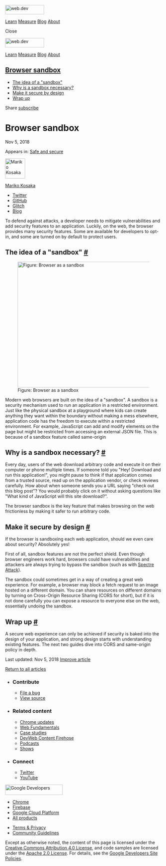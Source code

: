 

<a href="/" class="header-default__logo-link gc-analytics-event"><img src="/images/lockup.svg" alt="web.dev" class="header-default__logo" width="125" height="30" /></a>

<a href="/learn/" class="header-default__link gc-analytics-event">Learn</a> <a href="/measure/" class="header-default__link gc-analytics-event">Measure</a> <a href="/blog/" class="header-default__link gc-analytics-event">Blog</a> <a href="/about/" class="header-default__link gc-analytics-event">About</a>

<span class="w-tooltip">Close</span>

<a href="/" class="gc-analytics-event"><img src="/images/lockup.svg" alt="web.dev" class="drawer-default__logo" width="125" height="30" /></a>

<a href="/learn/" class="drawer-default__link gc-analytics-event">Learn</a> <a href="/measure/" class="drawer-default__link gc-analytics-event">Measure</a> <a href="/blog/" class="drawer-default__link gc-analytics-event">Blog</a> <a href="/about/" class="drawer-default__link gc-analytics-event">About</a>

## <a href="#browser-sandbox" class="w-toc__header--link">Browser sandbox</a>

- [The idea of a "sandbox"](#the-idea-of-a-)
- [Why is a sandbox necessary?](#why-is-a-sandbox-necessary)
- [Make it secure by design](#make-it-secure-by-design)
- [Wrap up](#wrap-up)

Share <a href="/newsletter/" class="w-actions__fab w-actions__fab--subscribe gc-analytics-event"><span>subscribe</span></a>

# Browser sandbox

Nov 5, 2018

<span class="w-post-signpost__title">Appears in:</span> <a href="/secure" class="w-post-signpost__link">Safe and secure</a>

[<img src="https://web-dev.imgix.net/image/admin/TaVHIb4KixCUF6XheH7z.jpg?auto=format&amp;fit=crop&amp;h=64&amp;w=64" alt="Mariko Kosaka" class="w-author__image" sizes="(min-width: 64px) 64px, calc(100vw - 48px)" srcset="https://web-dev.imgix.net/image/admin/TaVHIb4KixCUF6XheH7z.jpg?fit=crop&amp;h=64&amp;w=64&amp;auto=format&amp;dpr=1&amp;q=75 1x,     https://web-dev.imgix.net/image/admin/TaVHIb4KixCUF6XheH7z.jpg?fit=crop&amp;h=64&amp;w=64&amp;auto=format&amp;dpr=2&amp;q=50 2x,     https://web-dev.imgix.net/image/admin/TaVHIb4KixCUF6XheH7z.jpg?fit=crop&amp;h=64&amp;w=64&amp;auto=format&amp;dpr=3&amp;q=35 3x,     https://web-dev.imgix.net/image/admin/TaVHIb4KixCUF6XheH7z.jpg?fit=crop&amp;h=64&amp;w=64&amp;auto=format&amp;dpr=4&amp;q=23 4x,     https://web-dev.imgix.net/image/admin/TaVHIb4KixCUF6XheH7z.jpg?fit=crop&amp;h=64&amp;w=64&amp;auto=format&amp;dpr=5&amp;q=20 5x" width="64" height="64" />](/authors/kosamari/)

<a href="/authors/kosamari/" class="w-author__name-link">Mariko Kosaka</a>

- <a href="https://twitter.com/kosamari" class="w-author__link">Twitter</a>
- <a href="https://github.com/kosamari" class="w-author__link">GitHub</a>
- <a href="https://glitch.com/@kosamari" class="w-author__link">Glitch</a>
- <a href="https://kosamari.com/" class="w-author__link">Blog</a>

To defend against attacks, a developer needs to mitigate vulnerabilities and add security features to an application. Luckily, on the web, the browser provides many security features. Some are available for developers to opt-in, and some are turned on by default to protect users.

## The idea of a "sandbox" <a href="#the-idea-of-a-%22sandbox%22" class="w-headline-link">#</a>

<figure><img src="https://web-dev.imgix.net/image/tcFciHGuF3MxnTr1y5ue01OGLBn2/kPXwa8wRoJ5DGw97Mx3D.png?auto=format" alt="Figure: Browser as a sandbox" sizes="(min-width: 719px) 719px, calc(100vw - 48px)" srcset="https://web-dev.imgix.net/image/tcFciHGuF3MxnTr1y5ue01OGLBn2/kPXwa8wRoJ5DGw97Mx3D.png?auto=format&amp;w=200 200w,     https://web-dev.imgix.net/image/tcFciHGuF3MxnTr1y5ue01OGLBn2/kPXwa8wRoJ5DGw97Mx3D.png?auto=format&amp;w=228 228w,     https://web-dev.imgix.net/image/tcFciHGuF3MxnTr1y5ue01OGLBn2/kPXwa8wRoJ5DGw97Mx3D.png?auto=format&amp;w=260 260w,     https://web-dev.imgix.net/image/tcFciHGuF3MxnTr1y5ue01OGLBn2/kPXwa8wRoJ5DGw97Mx3D.png?auto=format&amp;w=296 296w,     https://web-dev.imgix.net/image/tcFciHGuF3MxnTr1y5ue01OGLBn2/kPXwa8wRoJ5DGw97Mx3D.png?auto=format&amp;w=338 338w,     https://web-dev.imgix.net/image/tcFciHGuF3MxnTr1y5ue01OGLBn2/kPXwa8wRoJ5DGw97Mx3D.png?auto=format&amp;w=385 385w,     https://web-dev.imgix.net/image/tcFciHGuF3MxnTr1y5ue01OGLBn2/kPXwa8wRoJ5DGw97Mx3D.png?auto=format&amp;w=439 439w,     https://web-dev.imgix.net/image/tcFciHGuF3MxnTr1y5ue01OGLBn2/kPXwa8wRoJ5DGw97Mx3D.png?auto=format&amp;w=500 500w,     https://web-dev.imgix.net/image/tcFciHGuF3MxnTr1y5ue01OGLBn2/kPXwa8wRoJ5DGw97Mx3D.png?auto=format&amp;w=571 571w,     https://web-dev.imgix.net/image/tcFciHGuF3MxnTr1y5ue01OGLBn2/kPXwa8wRoJ5DGw97Mx3D.png?auto=format&amp;w=650 650w,     https://web-dev.imgix.net/image/tcFciHGuF3MxnTr1y5ue01OGLBn2/kPXwa8wRoJ5DGw97Mx3D.png?auto=format&amp;w=741 741w,     https://web-dev.imgix.net/image/tcFciHGuF3MxnTr1y5ue01OGLBn2/kPXwa8wRoJ5DGw97Mx3D.png?auto=format&amp;w=845 845w,     https://web-dev.imgix.net/image/tcFciHGuF3MxnTr1y5ue01OGLBn2/kPXwa8wRoJ5DGw97Mx3D.png?auto=format&amp;w=964 964w,     https://web-dev.imgix.net/image/tcFciHGuF3MxnTr1y5ue01OGLBn2/kPXwa8wRoJ5DGw97Mx3D.png?auto=format&amp;w=1098 1098w,     https://web-dev.imgix.net/image/tcFciHGuF3MxnTr1y5ue01OGLBn2/kPXwa8wRoJ5DGw97Mx3D.png?auto=format&amp;w=1252 1252w,     https://web-dev.imgix.net/image/tcFciHGuF3MxnTr1y5ue01OGLBn2/kPXwa8wRoJ5DGw97Mx3D.png?auto=format&amp;w=1428 1428w,     https://web-dev.imgix.net/image/tcFciHGuF3MxnTr1y5ue01OGLBn2/kPXwa8wRoJ5DGw97Mx3D.png?auto=format&amp;w=1438 1438w" width="719" height="403" /><figcaption>Figure: Browser as a sandbox</figcaption></figure>Modern web browsers are built on the idea of a "sandbox". A sandbox is a security mechanism used to run an application in a restricted environment. Just like the physical sandbox at a playground where kids can create anything they want within the boundary without making a mess elsewhere, application code has the freedom to execute within a restricted environment. For example, JavaScript can add and modify elements on the page but might be restricted from accessing an external JSON file. This is because of a sandbox feature called same-origin

## Why is a sandbox necessary? <a href="#why-is-a-sandbox-necessary" class="w-headline-link">#</a>

Every day, users of the web download arbitrary code and execute it on their computer or phone multiple times. If someone told you "Hey! Download and run this application!", you might pause to think if that application comes from a trusted source, read up on the application vendor, or check reviews carefully. How about when someone sends you a URL saying "check out this blog post"? You would probably click on it without asking questions like "What kind of JavaScript will this site download?".

The browser sandbox is the key feature that makes browsing on the web frictionless by making it safer to run arbitrary code.

## Make it secure by design <a href="#make-it-secure-by-design" class="w-headline-link">#</a>

If the browser is sandboxing each web application, should we even care about security? Absolutely yes!

First of all, sandbox features are not the perfect shield. Even though browser engineers work hard, browsers could have vulnerabilities and attackers are always trying to bypass the sandbox (such as with [Spectre Attack](https://developers.google.com/web/updates/2018/02/meltdown-spectre)).

The sandbox could sometimes get in a way of creating a great web experience. For example, a browser may block a fetch request to an image hosted on a different domain. You can share resources on different domains by turning on Cross-Origin Resource Sharing (CORS for short), but if it is not done carefully you can expose a resource to everyone else on the web, essentially undoing the sandbox.

## Wrap up <a href="#wrap-up" class="w-headline-link">#</a>

A secure web experience can only be achieved if security is baked into the design of your application, and strong design starts with understanding existing features. The next two guides dive into CORS and same-origin policy in depth.

<span class="w-mr--sm"> Last updated: Nov 5, 2018 </span> [Improve article](https://github.com/GoogleChrome/web.dev/blob/master/src/site/content/en/secure/browser-sandbox/index.md)

<a href="/secure" class="w-article-navigation__link w-article-navigation__link--back w-article-navigation__link--single gc-analytics-event">Return to all articles</a>

- ### Contribute

  - <a href="https://github.com/GoogleChrome/web.dev/issues/new?assignees=&amp;labels=bug&amp;template=bug_report.md&amp;title=" class="w-footer__linkbox-link">File a bug</a>
  - <a href="https://github.com/googlechrome/web.dev" class="w-footer__linkbox-link">View source</a>

- ### Related content

  - <a href="https://blog.chromium.org/" class="w-footer__linkbox-link">Chrome updates</a>
  - <a href="https://developers.google.com/web/" class="w-footer__linkbox-link">Web Fundamentals</a>
  - <a href="https://developers.google.com/web/showcase/" class="w-footer__linkbox-link">Case studies</a>
  - <a href="https://devwebfeed.appspot.com/" class="w-footer__linkbox-link">DevWeb Content Firehose</a>
  - <a href="/podcasts/" class="w-footer__linkbox-link">Podcasts</a>
  - <a href="/shows/" class="w-footer__linkbox-link">Shows</a>

- ### Connect

  - <a href="https://www.twitter.com/ChromiumDev" class="w-footer__linkbox-link">Twitter</a>
  - <a href="https://www.youtube.com/user/ChromeDevelopers" class="w-footer__linkbox-link">YouTube</a>

<a href="https://developers.google.com/" class="w-footer__utility-logo-link"><img src="/images/lockup-color.png" alt="Google Developers" class="w-footer__utility-logo" width="185" height="33" /></a>

- <a href="https://developer.chrome.com/" class="w-footer__utility-link">Chrome</a>
- <a href="https://firebase.google.com/" class="w-footer__utility-link">Firebase</a>
- <a href="https://cloud.google.com/" class="w-footer__utility-link">Google Cloud Platform</a>
- <a href="https://developers.google.com/products" class="w-footer__utility-link">All products</a>

<!-- -->

- <a href="https://policies.google.com/" class="w-footer__utility-link">Terms &amp; Privacy</a>
- <a href="/community-guidelines/" class="w-footer__utility-link">Community Guidelines</a>

Except as otherwise noted, the content of this page is licensed under the [Creative Commons Attribution 4.0 License](https://creativecommons.org/licenses/by/4.0/), and code samples are licensed under the [Apache 2.0 License](https://www.apache.org/licenses/LICENSE-2.0). For details, see the [Google Developers Site Policies](https://developers.google.com/terms/site-policies).

